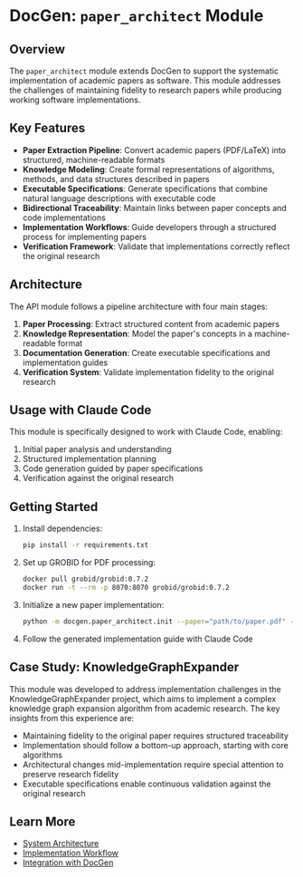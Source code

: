 # DocGen: `paper_architect` Module

## Overview

The `paper_architect` module extends DocGen to support the systematic implementation of academic papers as software. This module addresses the challenges of maintaining fidelity to research papers while producing working software implementations.

## Key Features

- **Paper Extraction Pipeline**: Convert academic papers (PDF/LaTeX) into structured, machine-readable formats
- **Knowledge Modeling**: Create formal representations of algorithms, methods, and data structures described in papers
- **Executable Specifications**: Generate specifications that combine natural language descriptions with executable code
- **Bidirectional Traceability**: Maintain links between paper concepts and code implementations
- **Implementation Workflows**: Guide developers through a structured process for implementing papers
- **Verification Framework**: Validate that implementations correctly reflect the original research

## Architecture

The API module follows a pipeline architecture with four main stages:

1. **Paper Processing**: Extract structured content from academic papers
2. **Knowledge Representation**: Model the paper's concepts in a machine-readable format
3. **Documentation Generation**: Create executable specifications and implementation guides
4. **Verification System**: Validate implementation fidelity to the original research

## Usage with Claude Code

This module is specifically designed to work with Claude Code, enabling:

1. Initial paper analysis and understanding
2. Structured implementation planning
3. Code generation guided by paper specifications
4. Verification against the original research

## Getting Started

1. Install dependencies:
   ```bash
   pip install -r requirements.txt
   ```

2. Set up GROBID for PDF processing:
   ```bash
   docker pull grobid/grobid:0.7.2
   docker run -t --rm -p 8070:8070 grobid/grobid:0.7.2
   ```

3. Initialize a new paper implementation:
   ```bash
   python -m docgen.paper_architect.init --paper="path/to/paper.pdf" --output="implementation_dir"
   ```

4. Follow the generated implementation guide with Claude Code

## Case Study: KnowledgeGraphExpander

This module was developed to address implementation challenges in the KnowledgeGraphExpander project, which aims to implement a complex knowledge graph expansion algorithm from academic research. The key insights from this experience are:

- Maintaining fidelity to the original paper requires structured traceability
- Implementation should follow a bottom-up approach, starting with core algorithms
- Architectural changes mid-implementation require special attention to preserve research fidelity
- Executable specifications enable continuous validation against the original research

## Learn More
- [System Architecture](./architecture/system_architecture.md)
- [Implementation Workflow](./workflows/implementation_workflow.md)
- [Integration with DocGen](./integration/docgen_integration.md)